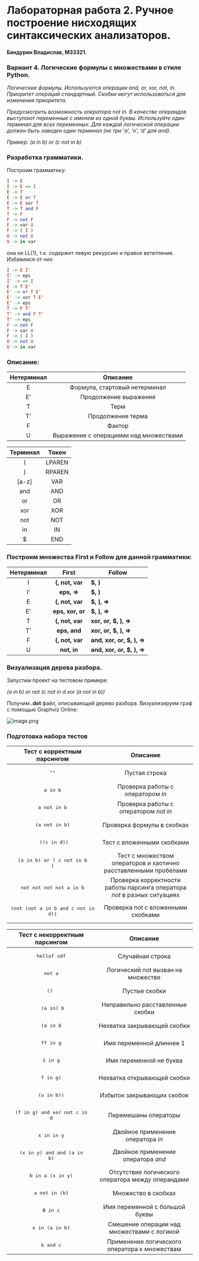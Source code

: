 # Лабораторная работа 2. Ручное построение нисходящих синтаксических анализаторов.

#### Бандурин Владислав, М33321.

### Вариант 4. Логические формулы с множествами в стиле Python.

_Логические формулы. Используются операции and, or, xor, not, in.
Приоритет операций стандартный. Скобки могут использоваться для изменения приоритета._

_Предусмотреть возможность оператора not in.
В качестве операндов выступают переменные с именем из одной буквы. 
Используйте один терминал для всех переменных. Для каждой логической операции должен быть заведен один терминал (не три ‘a’, ‘n’,
‘d’ для and)._

_Пример: (a in b) or (c not in b)_

### Разработка грамматики.

Построим грамматику:

```haskell
I -> E
I -> E => I
E -> T
E -> E or T
E -> E xor T
T -> T and F
T -> F
F -> not F
F -> var U
F -> ( I )
U -> not U
U -> in var
```

она не LL(1), т.к. содержит левую рекурсию и правое ветвтление. Избавимся от них:

```haskell
I -> E I'
I' -> eps
I' -> => I
E -> T E'
E' -> or T E'
E' -> xor T E'
E' -> eps
T -> F T'
T' -> and F T'
T' -> eps
F -> not F
F -> var U
F -> ( I )
U -> not U
U -> in var
```

### Описание:

| Нетерминал |                Описание                |   
|:----------:|:--------------------------------------:|   
| E          |     Формула, стартовый нетерминал      |   
| E'         |         Продолжение выражения          |   
| T          |                  Терм                  |   
| T'         |           Продолжение терма            |   
| F          |                 Фактор                 |
| U          | Выражение с операциями над множествами |


| Терминал | Токен  |
|:--------:|:------:|
|    (     | LPAREN |
|    )     | RPAREN |
|  [a-z]   |  VAR   |
|   and    |  AND   |
|    or    |   OR   |
|   xor    |  XOR   |
|   not    |  NOT   |
|    in    |   IN   |
|    $     |  END   |


### Построим множества First и Follow для данной грамматики:


| Нетерминал |        First        | Follow                        |   
|:----------:|:-------------------:|-------------------------------| 
| I          | <b>(, not, var</b>  | <b>$, )</b>                   |
| I'          |   <b>eps, =></b>    | <b>$, )</b>                   |
| E          | <b>(, not, var</b>  | <b>$, ), =></b>               |   
| E'         | <b>eps, xor, or</b> | <b>$, ), =></b>               |   
| T          | <b>(, not, var</b>  | <b>xor, or, $, ), =></b>      |   
| T'         |   <b>eps, and</b>   | <b>xor, or, $, ), =></b>      |   
| F          | <b>(, not, var</b>  | <b>and, xor, or, $, ), =></b> |
| U          |   <b>not, in</b>    | <b>and, xor, or, $, ), =></b>   |


### Визуализация дерева разбора.

Запустим проект на тестовом примере:

_(a in b) or not (c not in d xor (a not in b))_

Получим **.dot** файл, описывающий дерево разбора. Визуализируем граф с помощью Graphviz Online:

![image.png](graphviz.svg)

### Подготовка набора тестов


|                 Тест с корректным парсингом                 |                                 Описание                                 |
|:-----------------------------------------------------------:|:------------------------------------------------------------------------:|
|                       <pre> "" </pre>                       |                              Пустая строка                               |
|                    <pre> a in b   </pre>                    |                    Проверка работы с оператором _in_                     |
|                  <pre> a not in b  </pre>                   |                  Проверка работы с оператором _not in_                   |
|                 <pre> (a not in b)  </pre>                  |                        Проверка формулы в скобках                        |
|                   <pre> ((c in d))</pre>                    |                        Тест с вложенными скобками                        |
| <pre>(a   in b)     or (     c    not in         b  )</pre> |     Тест с множеством операторов и хаотично расставленными пробелами     |
|              <pre>not not not not a in b</pre>              | Проверка корректности работы парсинга оператора _not_ в разных ситуациях |
|        <pre>(not (not a in b and c not in d))</pre>         |                    Проверка not с вложенными скобками                    |



|        Тест с некорректным парсингом         |                     Описание                      |
|:--------------------------------------------:|:-------------------------------------------------:|
|           <pre> hellof sdf </pre>            |                 Случайная строка                  |
|               <pre>not a</pre>               |        Логический not вызван на множестве         |
|                <pre>() </pre>                |                   Пустые скобки                   |
|             <pre> (a in) b</pre>             |         Неправильно расставленные скобки          |
|              <pre>(a in b</pre>              |            Нехватка закрывающей скобки            |
|              <pre>ff in g</pre>              |             Имя переменной длиннее 1              |
|              <pre>1 in g</pre>               |              Имя переменной не буква              |
|              <pre>f in g)</pre>              |            Нехватка открывающей скобки            |
|             <pre>(u in b))</pre>             |            Избыток закрывающих скобок             |
|    <pre>(f in g) and xor not c in d</pre>    |               Перемешаны операторы                |
|             <pre>x in in y</pre>             |         Двойное применение оператора _in_         |
|     <pre>(x in y) and and (a in b)</pre>     |        Двойное применение оператора _and_         |
|          <pre>b in a (x in y)</pre>          | Отсутствие логического оператора между операндами |
|           <pre>a not in (b)</pre>            |                Множество в скобках                |
|              <pre>B in c</pre>               |          Имя переменной с большой буквы           |
|           <pre>x in (a in b)</pre>           |    Смешение операции над множествами с логикой    |
|         <pre>b and c</pre>                   |   Применение логического оператора к множествам   |
